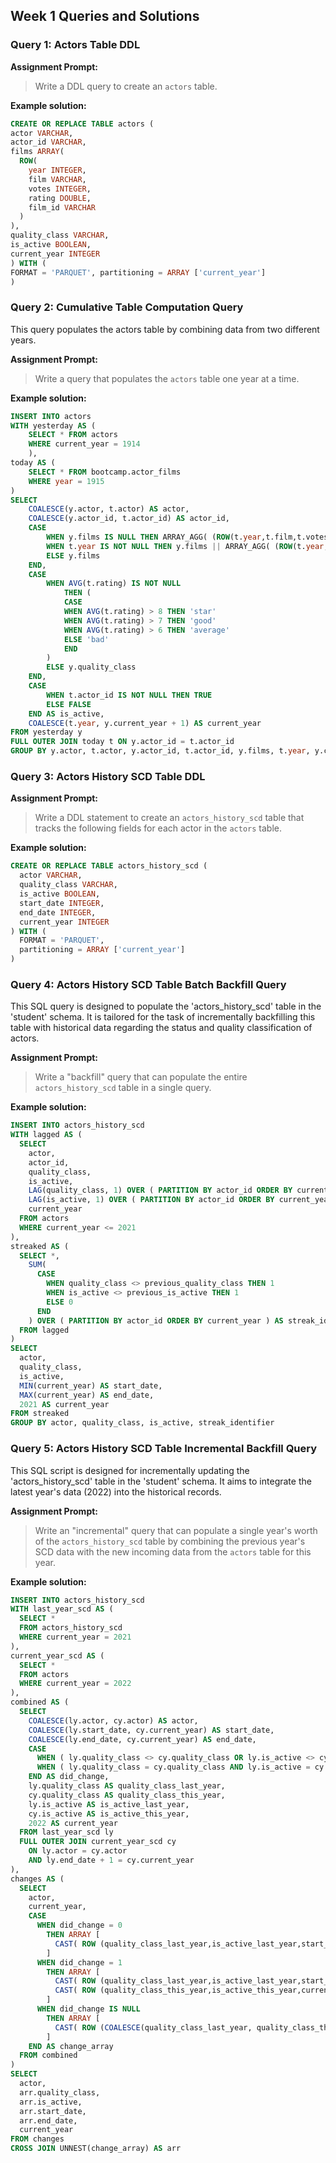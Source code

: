 ## Week 1 Queries and Solutions

### Query 1: Actors Table DDL

**Assignment Prompt:** 
> Write a DDL query to create an `actors` table.

**Example solution:**
```sql
CREATE OR REPLACE TABLE actors (
actor VARCHAR,
actor_id VARCHAR,
films ARRAY(
  ROW(
    year INTEGER,
    film VARCHAR,
    votes INTEGER,
    rating DOUBLE,
    film_id VARCHAR
  )
),
quality_class VARCHAR,
is_active BOOLEAN,
current_year INTEGER
) WITH (
FORMAT = 'PARQUET', partitioning = ARRAY ['current_year']
)
```
### Query 2: Cumulative Table Computation Query
This query populates the actors table by combining data from two different years.

**Assignment Prompt:** 
> Write a query that populates the `actors` table one year at a time.

**Example solution:**
```sql
INSERT INTO actors 
WITH yesterday AS (
    SELECT * FROM actors
    WHERE current_year = 1914
    ),
today AS (
    SELECT * FROM bootcamp.actor_films
    WHERE year = 1915
) 
SELECT
    COALESCE(y.actor, t.actor) AS actor,
    COALESCE(y.actor_id, t.actor_id) AS actor_id,
    CASE
        WHEN y.films IS NULL THEN ARRAY_AGG( (ROW(t.year,t.film,t.votes,t.rating,t.film_id)) )
        WHEN t.year IS NOT NULL THEN y.films || ARRAY_AGG( (ROW(t.year,t.film,t.votes,t.rating,t.film_id)) )
        ELSE y.films
    END,
    CASE
        WHEN AVG(t.rating) IS NOT NULL
            THEN (
            CASE
            WHEN AVG(t.rating) > 8 THEN 'star'
            WHEN AVG(t.rating) > 7 THEN 'good'
            WHEN AVG(t.rating) > 6 THEN 'average'
            ELSE 'bad'
            END
        )
        ELSE y.quality_class
    END,
    CASE
        WHEN t.actor_id IS NOT NULL THEN TRUE
        ELSE FALSE
    END AS is_active,
    COALESCE(t.year, y.current_year + 1) AS current_year
FROM yesterday y 
FULL OUTER JOIN today t ON y.actor_id = t.actor_id
GROUP BY y.actor, t.actor, y.actor_id, t.actor_id, y.films, t.year, y.current_year, y.quality_class
```
### Query 3: Actors History SCD Table DDL
 
**Assignment Prompt:** 
> Write a DDL statement to create an `actors_history_scd` table that tracks the following fields for each actor in the `actors` table.

**Example solution:**
```sql
CREATE OR REPLACE TABLE actors_history_scd (
  actor VARCHAR,
  quality_class VARCHAR,
  is_active BOOLEAN,
  start_date INTEGER,
  end_date INTEGER,
  current_year INTEGER 
) WITH (
  FORMAT = 'PARQUET',
  partitioning = ARRAY ['current_year'] 
)
```

### Query 4: Actors History SCD Table Batch Backfill Query
This SQL query is designed to populate the 'actors_history_scd' table in the 'student' schema. 
It is tailored for the task of incrementally backfilling this table with historical data 
regarding the status and quality classification of actors.
 
**Assignment Prompt:** 
> Write a "backfill" query that can populate the entire `actors_history_scd` table in a single query.

**Example solution:**
```sql
INSERT INTO actors_history_scd
WITH lagged AS (
  SELECT
    actor,
    actor_id,
    quality_class,
    is_active,
    LAG(quality_class, 1) OVER ( PARTITION BY actor_id ORDER BY current_year ) AS previous_quality_class,
    LAG(is_active, 1) OVER ( PARTITION BY actor_id ORDER BY current_year ) AS previous_is_active,
    current_year
  FROM actors
  WHERE current_year <= 2021 
),
streaked AS (
  SELECT *,
    SUM(
      CASE
        WHEN quality_class <> previous_quality_class THEN 1
        WHEN is_active <> previous_is_active THEN 1
        ELSE 0
      END
    ) OVER ( PARTITION BY actor_id ORDER BY current_year ) AS streak_identifier
  FROM lagged
) 
SELECT
  actor,
  quality_class,
  is_active,
  MIN(current_year) AS start_date,
  MAX(current_year) AS end_date,
  2021 AS current_year
FROM streaked 
GROUP BY actor, quality_class, is_active, streak_identifier
```

### Query 5: Actors History SCD Table Incremental Backfill Query

This SQL script is designed for incrementally updating the 'actors_history_scd' table in the 'student' schema. 
It aims to integrate the latest year's data (2022) into the historical records.

**Assignment Prompt:** 
> Write an "incremental" query that can populate a single year's worth of the `actors_history_scd` table by combining the previous year's SCD data with the new incoming data from the `actors` table for this year.

**Example solution:**
```sql
INSERT INTO actors_history_scd 
WITH last_year_scd AS (
  SELECT *
  FROM actors_history_scd
  WHERE current_year = 2021
),
current_year_scd AS (
  SELECT *
  FROM actors
  WHERE current_year = 2022
),
combined AS (
  SELECT
    COALESCE(ly.actor, cy.actor) AS actor,
    COALESCE(ly.start_date, cy.current_year) AS start_date,
    COALESCE(ly.end_date, cy.current_year) AS end_date,
    CASE
      WHEN ( ly.quality_class <> cy.quality_class OR ly.is_active <> cy.is_active ) THEN 1
      WHEN ( ly.quality_class = cy.quality_class AND ly.is_active = cy.is_active ) THEN 0
    END AS did_change,
    ly.quality_class AS quality_class_last_year,
    cy.quality_class AS quality_class_this_year,
    ly.is_active AS is_active_last_year,
    cy.is_active AS is_active_this_year,
    2022 AS current_year
  FROM last_year_scd ly 
  FULL OUTER JOIN current_year_scd cy
    ON ly.actor = cy.actor
    AND ly.end_date + 1 = cy.current_year
),
changes AS (
  SELECT
    actor,
    current_year,
    CASE
      WHEN did_change = 0
        THEN ARRAY [
          CAST( ROW (quality_class_last_year,is_active_last_year,start_date,end_date + 1) AS ROW (quality_class VARCHAR,is_active BOOLEAN,start_date INTEGER,end_date INTEGER) )
        ]
      WHEN did_change = 1
        THEN ARRAY [
          CAST( ROW (quality_class_last_year,is_active_last_year,start_date,end_date) AS ROW (quality_class VARCHAR,is_active BOOLEAN,start_date INTEGER,end_date INTEGER ) ),
          CAST( ROW (quality_class_this_year,is_active_this_year,current_year,current_year) AS ROW (quality_class VARCHAR,is_active BOOLEAN,start_date INTEGER,end_date INTEGER) )
        ]
      WHEN did_change IS NULL
        THEN ARRAY [
          CAST( ROW (COALESCE(quality_class_last_year, quality_class_this_year),COALESCE(is_active_last_year, is_active_this_year),start_date,end_date) AS ROW (quality_class VARCHAR,is_active BOOLEAN,start_date INTEGER,end_date INTEGER) )
        ]
    END AS change_array
  FROM combined
) 
SELECT
  actor,
  arr.quality_class,
  arr.is_active,
  arr.start_date,
  arr.end_date,
  current_year
FROM changes
CROSS JOIN UNNEST(change_array) AS arr
```
